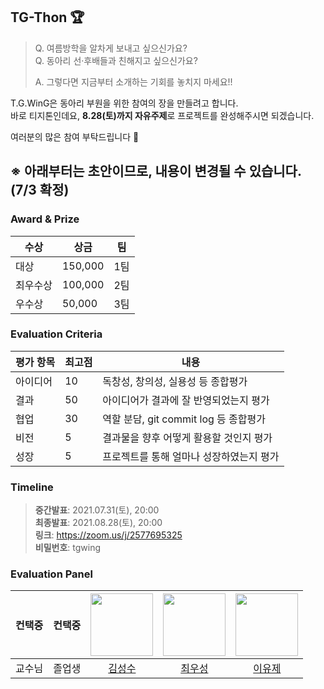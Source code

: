 ## TG-Thon 🏆
> Q. 여름방학을 알차게 보내고 싶으신가요?  
> Q. 동아리 선·후배들과 친해지고 싶으신가요?  
>
> A. 그렇다면 지금부터 소개하는 기회를 놓치지 마세요!!  

T.G.WinG은 동아리 부원을 위한 참여의 장을 만들려고 합니다.  
바로 티지톤인데요, **8.28(토)까지 자유주제**로 프로젝트를 완성해주시면 되겠습니다.  

여러분의 많은 참여 부탁드립니다 🙏  

## ※ 아래부터는 초안이므로, 내용이 변경될 수 있습니다. (7/3 확정)

### Award & Prize
| 수상 | 상금 | 팀 |
| --- | --- | --- |
| 대상 | 150,000 | 1팀 |
| 최우수상 | 100,000 | 2팀 |
| 우수상 | 50,000 | 3팀 |

### Evaluation Criteria
| 평가 항목 | 최고점 | 내용 |
| --- | --- | --- |
| 아이디어 | 10 | 독창성, 창의성, 실용성 등 종합평가 |
| 결과 | 50 | 아이디어가 결과에 잘 반영되었는지 평가 |
| 협업 | 30 | 역할 분담, git commit log 등 종합평가 |
| 비전 | 5 | 결과물을 향후 어떻게 활용할 것인지 평가 |
| 성장 | 5 | 프로젝트를 통해 얼마나 성장하였는지 평가 |

### Timeline
> **중간발표**: 2021.07.31(토), 20:00  
> **최종발표**: 2021.08.28(토), 20:00  
> **링크**: https://zoom.us/j/2577695325  
> **비밀번호**: tgwing  


### Evaluation Panel
| 컨택중 | 컨택중 | [<img src="https://avatars.githubusercontent.com/u/20378368?v=4" width="100">](https://github.com/korkeep) | [<img src="https://avatars.githubusercontent.com/u/78679830?v=4" width="100">](https://github.com/woosung1223) | [<img src="https://avatars.githubusercontent.com/u/65337423?v=4" width="100">](https://github.com/dbwp031) |
| :---: | :---: | :---: | :---: | :---: |
| 교수님 | 졸업생 | [김성수](https://github.com/korkeep) | [최우성](https://github.com/woosung1223) | [이유제](https://github.com/dbwp031) |
